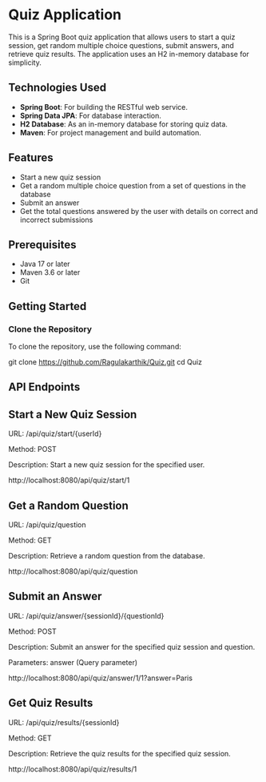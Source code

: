 # Quiz Application

This is a Spring Boot quiz application that allows users to start a quiz session, get random multiple choice questions, submit answers, and retrieve quiz results. 
The application uses an H2 in-memory database for simplicity.

## Technologies Used

- **Spring Boot**: For building the RESTful web service.
- **Spring Data JPA**: For database interaction.
- **H2 Database**: As an in-memory database for storing quiz data.
- **Maven**: For project management and build automation.

## Features

- Start a new quiz session
- Get a random multiple choice question from a set of questions in the database
- Submit an answer
- Get the total questions answered by the user with details on correct and incorrect submissions

## Prerequisites

- Java 17 or later
- Maven 3.6 or later
- Git

## Getting Started

### Clone the Repository

To clone the repository, use the following command:

git clone https://github.com/Ragulakarthik/Quiz.git
cd Quiz


## API Endpoints
## Start a New Quiz Session
URL: /api/quiz/start/{userId}

Method: POST

Description: Start a new quiz session for the specified user.

http://localhost:8080/api/quiz/start/1


## Get a Random Question
URL: /api/quiz/question

Method: GET

Description: Retrieve a random question from the database.

http://localhost:8080/api/quiz/question


## Submit an Answer
URL: /api/quiz/answer/{sessionId}/{questionId}

Method: POST

Description: Submit an answer for the specified quiz session and question.

Parameters: answer (Query parameter)

http://localhost:8080/api/quiz/answer/1/1?answer=Paris


## Get Quiz Results
URL: /api/quiz/results/{sessionId}

Method: GET

Description: Retrieve the quiz results for the specified quiz session.

http://localhost:8080/api/quiz/results/1
